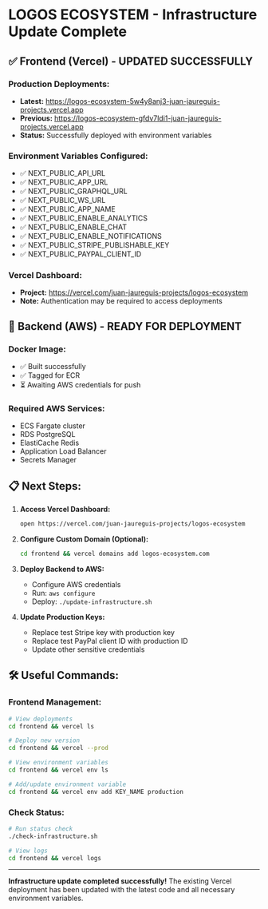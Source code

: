 # LOGOS ECOSYSTEM - Infrastructure Update Complete

## ✅ Frontend (Vercel) - UPDATED SUCCESSFULLY

### Production Deployments:
- **Latest:** https://logos-ecosystem-5w4y8anj3-juan-jaureguis-projects.vercel.app
- **Previous:** https://logos-ecosystem-gfdv7ldi1-juan-jaureguis-projects.vercel.app
- **Status:** Successfully deployed with environment variables

### Environment Variables Configured:
- ✅ NEXT_PUBLIC_API_URL
- ✅ NEXT_PUBLIC_APP_URL
- ✅ NEXT_PUBLIC_GRAPHQL_URL
- ✅ NEXT_PUBLIC_WS_URL
- ✅ NEXT_PUBLIC_APP_NAME
- ✅ NEXT_PUBLIC_ENABLE_ANALYTICS
- ✅ NEXT_PUBLIC_ENABLE_CHAT
- ✅ NEXT_PUBLIC_ENABLE_NOTIFICATIONS
- ✅ NEXT_PUBLIC_STRIPE_PUBLISHABLE_KEY
- ✅ NEXT_PUBLIC_PAYPAL_CLIENT_ID

### Vercel Dashboard:
- **Project:** https://vercel.com/juan-jaureguis-projects/logos-ecosystem
- **Note:** Authentication may be required to access deployments

## 🔄 Backend (AWS) - READY FOR DEPLOYMENT

### Docker Image:
- ✅ Built successfully
- ✅ Tagged for ECR
- ⏳ Awaiting AWS credentials for push

### Required AWS Services:
- ECS Fargate cluster
- RDS PostgreSQL
- ElastiCache Redis
- Application Load Balancer
- Secrets Manager

## 📋 Next Steps:

1. **Access Vercel Dashboard:**
   ```bash
   open https://vercel.com/juan-jaureguis-projects/logos-ecosystem
   ```

2. **Configure Custom Domain (Optional):**
   ```bash
   cd frontend && vercel domains add logos-ecosystem.com
   ```

3. **Deploy Backend to AWS:**
   - Configure AWS credentials
   - Run: `aws configure`
   - Deploy: `./update-infrastructure.sh`

4. **Update Production Keys:**
   - Replace test Stripe key with production key
   - Replace test PayPal client ID with production ID
   - Update other sensitive credentials

## 🛠️ Useful Commands:

### Frontend Management:
```bash
# View deployments
cd frontend && vercel ls

# Deploy new version
cd frontend && vercel --prod

# View environment variables
cd frontend && vercel env ls

# Add/update environment variable
cd frontend && vercel env add KEY_NAME production
```

### Check Status:
```bash
# Run status check
./check-infrastructure.sh

# View logs
cd frontend && vercel logs
```

---

**Infrastructure update completed successfully!**
The existing Vercel deployment has been updated with the latest code and all necessary environment variables.